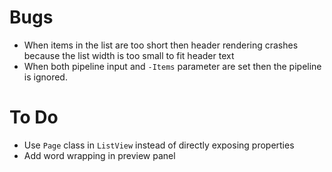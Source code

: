 
# Bugs

- When items in the list are too short then header rendering crashes because the list width is too small to fit header text
- When both pipeline input and `-Items` parameter are set then the pipeline is ignored.

# To Do

- Use `Page` class in `ListView` instead of directly exposing properties
- Add word wrapping in preview panel
